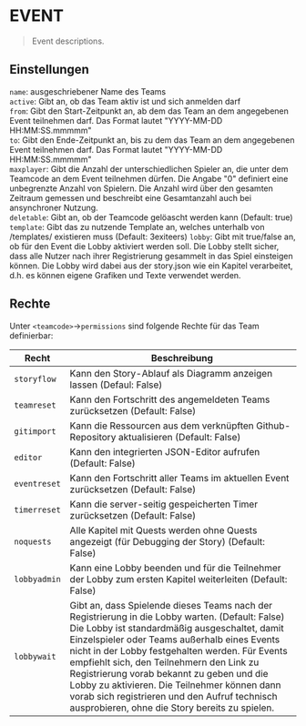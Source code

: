 # EVENT

> Event descriptions.

## Einstellungen

`name`: ausgeschriebener Name des Teams  
`active`: Gibt an, ob das Team aktiv ist und sich anmelden darf  
`from`: Gibt den Start-Zeitpunkt an, ab dem das Team an dem angegebenen Event teilnehmen darf. Das Format lautet "YYYY-MM-DD HH:MM:SS.mmmmm"  
`to`: Gibt den Ende-Zeitpunkt an, bis zu dem das Team an dem angegebenen Event teilnehmen darf. Das Format lautet "YYYY-MM-DD HH:MM:SS.mmmmm"  
`maxplayer`: Gibt die Anzahl der unterschiedlichen Spieler an, die unter dem Teamcode an dem Event teilnehmen dürfen. Die Angabe "0" definiert eine unbegrenzte Anzahl von Spielern. Die Anzahl wird über den gesamten Zeitraum gemessen und beschreibt eine Gesamtanzahl auch bei ansynchroner Nutzung.  
`deletable`: Gibt an, ob der Teamcode gelöascht werden kann (Default: true)  
`template`: Gibt das zu nutzende Template an, welches unterhalb von /templates/ existieren muss (Default: 3exiteers)
`lobby`: Gibt mit true/false an, ob für den Event die Lobby aktiviert werden soll. Die Lobby stellt sicher, dass alle Nutzer nach ihrer Registrierung gesammelt in das Spiel einsteigen können. Die Lobby wird dabei aus der story.json wie ein Kapitel verarbeitet, d.h. es können eigene Grafiken und Texte verwendet werden.

## Rechte

Unter `<teamcode>`->`permissions` sind folgende Rechte für das Team definierbar:

| Recht | Beschreibung |
| --- | --- |
|`storyflow`|Kann den Story-Ablauf als Diagramm anzeigen lassen (Defaul: False)|  
|`teamreset`|Kann den Fortschritt des angemeldeten Teams zurücksetzen (Default: False)|  
|`gitimport`|Kann die Ressourcen aus dem verknüpften Github-Repository aktualisieren (Default: False)|  
|`editor`|Kann den integrierten JSON-Editor aufrufen (Default: False)|  
|`eventreset`|Kann den Fortschritt aller Teams im aktuellen Event zurücksetzen (Default: False)|  
|`timerreset`|Kann die server-seitig gespeicherten Timer zurücksetzen (Default: False)|  
|`noquests`|Alle Kapitel mit Quests werden ohne Quests angezeigt (für Debugging der Story) (Default: False)|  
|`lobbyadmin`|Kann eine Lobby beenden und für die Teilnehmer der Lobby zum ersten Kapitel weiterleiten (Default: False)|  
|`lobbywait`|Gibt an, dass Spielende dieses Teams nach der Registrierung in die Lobby warten. (Default: False) Die Lobby ist standardmäßig ausgeschaltet, damit Einzelspieler oder Teams außerhalb eines Events nicht in der Lobby festgehalten werden. Für Events empfiehlt sich, den Teilnehmern den Link zu Registrierung vorab bekannt zu geben und die Lobby zu aktivieren. Die Teilnehmer können dann vorab sich registrieren und den Aufruf technisch ausprobieren, ohne die Story bereits zu spielen.|  